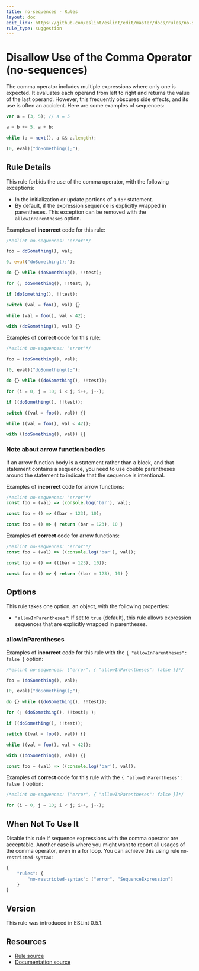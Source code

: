 ```yaml
---
title: no-sequences - Rules
layout: doc
edit_link: https://github.com/eslint/eslint/edit/master/docs/rules/no-sequences.md
rule_type: suggestion
---
```

<!-- Note: No pull requests accepted for this file. See README.md in the root directory for details. -->

# Disallow Use of the Comma Operator (no-sequences)

The comma operator includes multiple expressions where only one is expected. It evaluates each operand from left to right and returns the value of the last operand. However, this frequently obscures side effects, and its use is often an accident. Here are some examples of sequences:

```js
var a = (3, 5); // a = 5

a = b += 5, a + b;

while (a = next(), a && a.length);

(0, eval)("doSomething();");
```

## Rule Details

This rule forbids the use of the comma operator, with the following exceptions:

* In the initialization or update portions of a `for` statement.
* By default, if the expression sequence is explicitly wrapped in parentheses. This exception can be removed with the `allowInParentheses` option.

Examples of **incorrect** code for this rule:

```js
/*eslint no-sequences: "error"*/

foo = doSomething(), val;

0, eval("doSomething();");

do {} while (doSomething(), !!test);

for (; doSomething(), !!test; );

if (doSomething(), !!test);

switch (val = foo(), val) {}

while (val = foo(), val < 42);

with (doSomething(), val) {}
```

Examples of **correct** code for this rule:

```js
/*eslint no-sequences: "error"*/

foo = (doSomething(), val);

(0, eval)("doSomething();");

do {} while ((doSomething(), !!test));

for (i = 0, j = 10; i < j; i++, j--);

if ((doSomething(), !!test));

switch ((val = foo(), val)) {}

while ((val = foo(), val < 42));

with ((doSomething(), val)) {}
```

### Note about arrow function bodies

If an arrow function body is a statement rather than a block, and that statement contains a sequence, you need to use double parentheses around the statement to indicate that the sequence is intentional.

Examples of **incorrect** code for arrow functions:

```js
/*eslint no-sequences: "error"*/
const foo = (val) => (console.log('bar'), val);

const foo = () => ((bar = 123), 10);

const foo = () => { return (bar = 123), 10 }
```

Examples of **correct** code for arrow functions:

```js
/*eslint no-sequences: "error"*/
const foo = (val) => ((console.log('bar'), val));

const foo = () => (((bar = 123), 10));

const foo = () => { return ((bar = 123), 10) }
```

## Options

This rule takes one option, an object, with the following properties:

* `"allowInParentheses"`: If set to `true` (default), this rule allows expression sequences that are explicitly wrapped in parentheses.

### allowInParentheses

Examples of **incorrect** code for this rule with the `{ "allowInParentheses": false }` option:

```js
/*eslint no-sequences: ["error", { "allowInParentheses": false }]*/

foo = (doSomething(), val);

(0, eval)("doSomething();");

do {} while ((doSomething(), !!test));

for (; (doSomething(), !!test); );

if ((doSomething(), !!test));

switch ((val = foo(), val)) {}

while ((val = foo(), val < 42));

with ((doSomething(), val)) {}

const foo = (val) => ((console.log('bar'), val));
```

Examples of **correct** code for this rule with the `{ "allowInParentheses": false }` option:

```js
/*eslint no-sequences: ["error", { "allowInParentheses": false }]*/

for (i = 0, j = 10; i < j; i++, j--);
```

## When Not To Use It

Disable this rule if sequence expressions with the comma operator are acceptable.
Another case is where you might want to report all usages of the comma operator, even in a for loop. You can achieve this using rule `no-restricted-syntax`:

```js
{
    "rules": {
        "no-restricted-syntax": ["error", "SequenceExpression"]
    }
}
```

## Version

This rule was introduced in ESLint 0.5.1.

## Resources

* [Rule source](https://github.com/eslint/eslint/tree/master/lib/rules/no-sequences.js)
* [Documentation source](https://github.com/eslint/eslint/tree/master/docs/rules/no-sequences.md)
